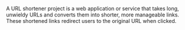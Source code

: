 A URL shortener project is a web application or service that takes long, unwieldy URLs and converts them into shorter, more manageable links. These shortened links redirect users to the original URL when clicked.
